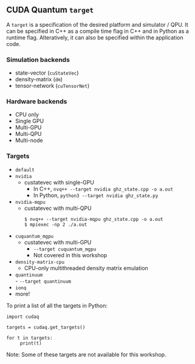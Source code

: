 ## CUDA Quantum `target` 
A `target` is a specification of the desired platform and simulator / QPU. It can be specified in C++ as a compile time flag in C++ and in Python as a runtime flag. Alteratively, it can also be specified within the application code. 

### Simulation backends
- state-vector (`cuStateVec`) 
- density-matrix (`dm`) 
- tensor-network (`cuTensorNet`)

### Hardware backends
- CPU only   
- Single GPU   
- Multi-GPU 
- Multi-QPU 
- Multi-node 

### Targets
- `default` 
- `nvidia` 
	- custatevec with single-GPU
        - In C++, `nvq++ --target nvidia ghz_state.cpp -o a.out`
        - In Python, `python3 --target nvidia ghz_state.py`  
- `nvidia-mqpu` 
	- custatevec with multi-QPU
        ```
        $ nvq++ --target nvidia-mqpu ghz_state.cpp -o a.out
        $ mpiexec -np 2 ./a.out
        ```
- `cuquantum_mgpu` 
	- custatevec with multi-GPU
        - `--target cuquantum_mgpu`
        - Not covered in this workshop
- `density-matrix-cpu` 
	- CPU-only multithreaded density matrix emulation
- `quantinuum` \
        - `--target quantinuum`
- `ionq` 
- more!

To print a list of all the targets in Python:

```
import cudaq

targets = cudaq.get_targets()

for t in targets:
     print(t)
```



Note: Some of these targets are not available for this workshop. 



